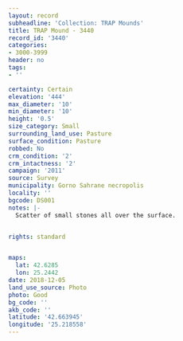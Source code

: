 ```yaml
---
layout: record
subheadline: 'Collection: TRAP Mounds'
title: TRAP Mound - 3440
record_id: '3440'
categories:
- 3000-3999
header: no
tags:
- ''

certainty: Certain
elevation: '444'
max_diameter: '10'
min_diameter: '10'
height: '0.5'
size_category: Small
surrounding_land_use: Pasture
surface_condition: Pasture
robbed: No
crm_condition: '2'
crm_intactness: '2'
campaign: '2011'
source: Survey
municipality: Gorno Sahrane necropolis
locality: ''
bgcode: DS001
notes: |-
  Scatter of small stones all over the surface.


rights: standard


maps:
  lat: 42.6285
  lon: 25.2442
date: 2018-12-05
land_use_source: Photo
photo: Good
bg_code: ''
akb_code: ''
latitude: '42.663945'
longitude: '25.218558'
---
```

